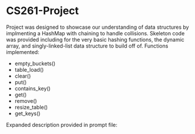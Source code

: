 # CS261-Project

Project was designed to showcase our understanding of data structures by implmenting a HashMap with chaining to handle collisions. Skeleton code was provided including for the very basic hashing functions, the dynamic array, and singly-linked-list data structure to build off of.  Functions implemented:
- empty_buckets()
- table_load()
- clear()
- put()
- contains_key()
- get()
- remove()
- resize_table()
- get_keys()


Expanded description provided in prompt file:
